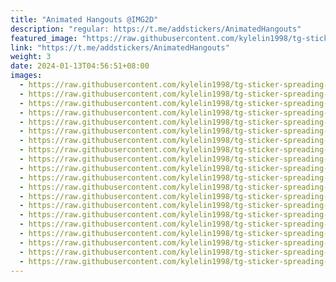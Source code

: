```yaml
---
title: "Animated Hangouts @IMG2D"
description: "regular: https://t.me/addstickers/AnimatedHangouts"
featured_image: "https://raw.githubusercontent.com/kylelin1998/tg-sticker-spreading-worldwide-images/main/img/a8c9cd84-b1a2-473a-a444-bed727d751a6.jpg"
link: "https://t.me/addstickers/AnimatedHangouts"
weight: 3
date: 2024-01-13T04:56:51+08:00
images:
  - https://raw.githubusercontent.com/kylelin1998/tg-sticker-spreading-worldwide-images/main/img/a8c9cd84-b1a2-473a-a444-bed727d751a6.jpg
  - https://raw.githubusercontent.com/kylelin1998/tg-sticker-spreading-worldwide-images/main/img/347ede0a-eb9e-4dcf-9466-639dc1197709.jpg
  - https://raw.githubusercontent.com/kylelin1998/tg-sticker-spreading-worldwide-images/main/img/d53b9316-4ed4-4aea-8530-303eff93a5dc.jpg
  - https://raw.githubusercontent.com/kylelin1998/tg-sticker-spreading-worldwide-images/main/img/5073e64c-1f81-421c-a359-aa11cb60baee.jpg
  - https://raw.githubusercontent.com/kylelin1998/tg-sticker-spreading-worldwide-images/main/img/9ba02c20-9792-400c-86c1-a0cb74ccf2b7.jpg
  - https://raw.githubusercontent.com/kylelin1998/tg-sticker-spreading-worldwide-images/main/img/acde7563-7561-482f-bdb8-6e63e4fceffa.jpg
  - https://raw.githubusercontent.com/kylelin1998/tg-sticker-spreading-worldwide-images/main/img/41bef742-8223-4749-aa62-3fd37194fbe6.jpg
  - https://raw.githubusercontent.com/kylelin1998/tg-sticker-spreading-worldwide-images/main/img/dd233ebd-eb47-4fae-8c2b-5481bf1e1662.jpg
  - https://raw.githubusercontent.com/kylelin1998/tg-sticker-spreading-worldwide-images/main/img/598c8a1e-3e65-4802-9462-8f57647fcd59.jpg
  - https://raw.githubusercontent.com/kylelin1998/tg-sticker-spreading-worldwide-images/main/img/f7faff79-e02b-47d3-8233-9ea6bacfcb35.jpg
  - https://raw.githubusercontent.com/kylelin1998/tg-sticker-spreading-worldwide-images/main/img/a2fe4f43-f11b-4764-96c9-f0485cb7c0d2.jpg
  - https://raw.githubusercontent.com/kylelin1998/tg-sticker-spreading-worldwide-images/main/img/87a41412-645c-4365-9276-bc4aa178bf05.jpg
  - https://raw.githubusercontent.com/kylelin1998/tg-sticker-spreading-worldwide-images/main/img/3afbd9f5-8387-4387-9c09-354fc1c2b440.jpg
  - https://raw.githubusercontent.com/kylelin1998/tg-sticker-spreading-worldwide-images/main/img/7ae88902-d094-44d6-93e0-c0d7106989e4.jpg
  - https://raw.githubusercontent.com/kylelin1998/tg-sticker-spreading-worldwide-images/main/img/861647b1-87ec-434d-a13f-6de7cd003c8a.jpg
  - https://raw.githubusercontent.com/kylelin1998/tg-sticker-spreading-worldwide-images/main/img/31a2f52f-2aba-4bc1-98eb-f7bb4a238ad1.jpg
  - https://raw.githubusercontent.com/kylelin1998/tg-sticker-spreading-worldwide-images/main/img/d89a0918-9d6b-49d9-b370-eb5c8f35a5b8.jpg
  - https://raw.githubusercontent.com/kylelin1998/tg-sticker-spreading-worldwide-images/main/img/885cd227-0a1e-4095-abb4-d88ea5a90a82.jpg
  - https://raw.githubusercontent.com/kylelin1998/tg-sticker-spreading-worldwide-images/main/img/04ccf092-f41d-4880-9157-d404f4826f5e.jpg
  - https://raw.githubusercontent.com/kylelin1998/tg-sticker-spreading-worldwide-images/main/img/305b5b0d-892e-4da8-bb65-b0375bec556f.jpg
---
```

